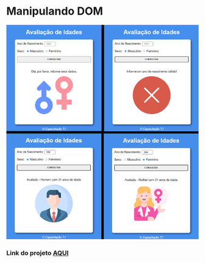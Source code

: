 # Manipulando DOM

<img src="https://github.com/LeonarDev/Autoplay/blob/main/front-end/projeto_idades/img/example.png?raw=true">

### Link do projeto [AQUI](https://codepen.io/leonardev/pen/xxgVZWq)

